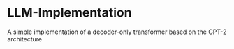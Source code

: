 # LLM-Implementation
A simple implementation of a decoder-only transformer based on the GPT-2 architecture
